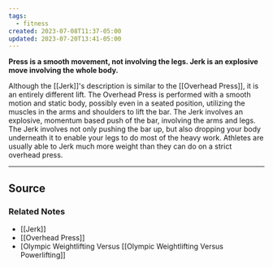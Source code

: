 ```yaml
---
tags:
  - fitness
created: 2023-07-08T11:37-05:00
updated: 2023-07-20T13:41-05:00
---
```

**Press is a smooth movement, not involving the legs. Jerk is an explosive move involving the whole body.**

Although the [[Jerk]]'s description is similar to the [[Overhead Press]], it is an entirely different lift. The Overhead Press is performed with a smooth motion and static body, possibly even in a seated position, utilizing the muscles in the arms and shoulders to lift the bar. The Jerk involves an explosive, momentum based push of the bar, involving the arms and legs. The Jerk involves not only pushing the bar up, but also dropping your body underneath it to enable your legs to do most of the heavy work. Athletes are usually able to Jerk much more weight than they can do on a strict overhead press.

---

## Source


### Related Notes
- [[Jerk]] 
- [[Overhead Press]] 
- [Olympic Weightlifting Versus [[Olympic Weightlifting Versus Powerlifting]]